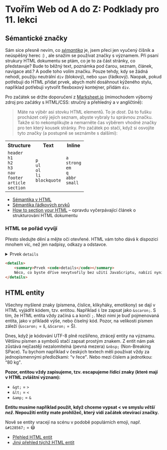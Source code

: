 # Tvořím Web od A do Z: Podklady pro 11. lekci

## Sémantické značky

Sám sice přesně nevím, co _[sémantika](https://cs.wikipedia.org/wiki/S%C3%A9mantika)_ je, jsem přeci jen vyučený číšník a neúspěšný herec :) , ale snažím se používat značky s významem. Při psaní strukury HTML dokumentu se ptám, co je to za část stránky, co představuje? Bude to běžný text, poznámka pod čarou, seznam, článek, navigace atd.? A podle toho volím značku. Pouze tehdy, kdy se žádná nehodí, použiju neutrální `div` (blokový), nebo `span` (řádkový). Naopak, pokud potřebuji do HTML přidat prvek, abych mohl dosáhnout kýženého stylu, například potřebuji vytvořit flexboxový kontejner, přidám `div`.

Pro začátek se držte doporučení z [Marksheet.io](https://marksheet.io) (mimochodem výborný zdroj pro začátky s HTML/CSS: stručný a přehledný a v angličtině):

> Máte na výběr asi stovku HTML elementů. To je _dost_. Dá to fušku procházet celý jejich seznam, abyste vybraly tu správnou značku. Takže si to nekomplikujte a nemarněte čas výběrem vhodné značky pro ten který kousek stránky. Pro začátek po stačí, když si osvojíte tyto značky (a postupně se seznámíte s dalšími):

<table>
    <tbody>
        <tr>
            <th>Structure</th>
            <th>Text</th>
            <th>Inline</th>
        </tr>
        <tr>
            <td>
                <code>header</code><br>
                <code>h1</code><br>
                <code>h2</code><br>
                <code>h3</code><br>
                <code>nav</code><br>
                <code>footer</code><br>
                <code>article</code><br>
                <code>section</code>
            </td>
            <td>
                <code>p</code><br>
                <code>ul</code><br>
                <code>ol</code><br>
                <code>li</code><br>
                <code>blockquote</code>
            </td>
            <td>
                <code>a</code><br>
                <code>strong</code><br>
                <code>em</code><br>
                <code>q</code><br>
                <code>abbr</code><br>
                <code>small</code>
            </td>
        </tr>
    </tbody>
  </table>

- [Sémantika v HTML](https://marksheet.io/html-semantics.html)
- [Sémantika řádkových prvků](https://marksheet.io/html-inline-semantics.html)
- [How to section your HTML](https://css-tricks.com/how-to-section-your-html/) ­– opravdu vyčerpávající článek o strukturování HTML dokumentu

### HTML se pořád vyvíjí

Přesto sledujte dění a mějte oči otevřené. HTML vám toho dává k dispozici mnohem víc, než jen nadpisy, odkazy a odstavce.

<details>
    <summary>Prvek <code>details</code></summary>
    Něco, co byste dříve nevytvořily bez užití JavaScriptu, nabízí nyní HTML v základu.
</details>

```html
<details>
    <summary>Prvek <code>details</code></summary>
    Něco, co byste dříve nevytvořily bez užití JavaScriptu, nabízí nyní HTML v základu.
</details>
```

## HTML entity

Všechny myšlené znaky (písmena, číslice, klikyháky, emotikony) se dají v HTML vyjádřit kódem, tzv. entitou. Například `š` lze zapsat jako `&scaron;`. S tím, že HTML entita vždy začíná `&` a končí `;`. Mezi nimi je buď pojmenovaná entita, jako v příkladě výše, nebo číselný kód. Pozor, na velikosti písmen záleží (`&scaron;` = š, `&Scaron;` = Š).

Dnes, když je kódování UTF-8 plně rozšířeno, ztrácejí entity na významu. Většinu písmen a symbolů stačí zapsat prostým znakem. Z entit nám pak zůstává nejčastěji nezalomitelná (pevná mezera) `&nbsp;` (Non-Breaking SPace). Tu bychom například v českých textech měli používat vždy za jednopísmennými předložkami: <q>v&nbsp;řece</q>. Nebo mezi číslem a jednotkou: <q>80&nbsp;kg</q>.

**Pozor, entitou vždy zapisujeme, tzv. escapujeme řídicí znaky (které mají v&nbsp;HTML zvláštní význam):**

- `&gt;` = `>`
- `&lt;` = `<`
- `&amp;` = `&`

**Entitu musíme například použít, když chceme vypsat &lt; ve smyslu _větší než_. Nepoužití entity mate prohlížeč, který vidí začátek otevírací značky.**

Nově se entity vracejí na scénu v podobě populárních emoji, např. `&#128567;` = 😷

- [Přehled HTML entit](https://www.w3schools.com/html/html_entities.asp)
- [Jiný přehled týchž HTML entit](https://www.toptal.com/designers/htmlarrows/symbols/)
